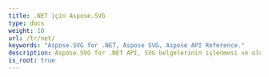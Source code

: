 ```yaml
---
title: .NET için Aspose.SVG
type: docs
weight: 10
url: /tr/net/
keywords: "Aspose.SVG for .NET, Aspose SVG, Aspose API Reference."
description: Aspose.SVG for .NET API, SVG belgelerinin işlenmesi ve oluşturulması için çok çeşitli özellikler sunan bir çapraz platform kütüphanesidir.
is_root: true
---
```

